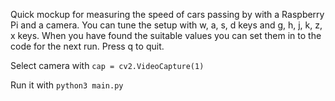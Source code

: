 Quick mockup for measuring the speed of cars passing by with a Raspberry Pi and a camera. You can tune the setup with w, a, s, d keys and g, h, j, k, z, x keys. When you have found the suitable values you can set them in to the code for the next run. Press q to quit.

Select camera with `cap = cv2.VideoCapture(1)`

Run it with `python3 main.py`
